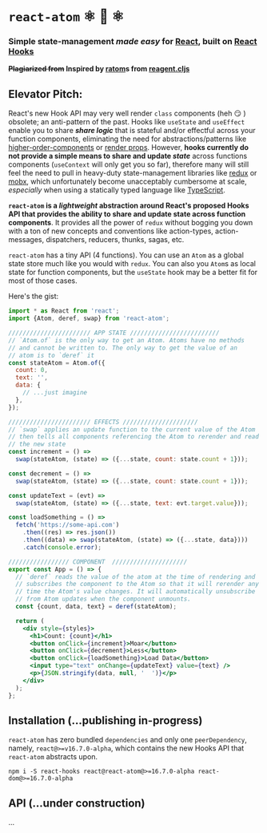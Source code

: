 # `react-atom` ⚛️ 🔄 ⚛️

### Simple state-management _made easy_ for [React](), built on [React Hooks](https://reactjs.org/docs/hooks-intro.html)

**~~Plagiarized from~~ Inspired by
[ratom](https://purelyfunctional.tv/guide/reagent/#atoms)s from
[reagent.cljs](https://reagent-project.github.io/)**

## Elevator Pitch:

React's new Hook API may very well render `class` components (heh 😏 ) obsolete;
an anti-pattern of the past. Hooks like `useState` and `useEffect` enable you to
share **_share logic_** that is stateful and/or effectful across your function
components, eliminating the need for abstractions/patterns like
[higher-order-components]() or [render props](). However, **hooks currently do
not provide a simple means to share and update _state_** across functions
components (`useContext` will only get you so far), therefore many will still
feel the need to pull in heavy-duty state-management libraries like [redux]() or
[mobx](), which unfortunately become unacceptably cumbersome at scale,
_especially_ when using a statically typed language like [TypeScript]().

**`react-atom` is a _lightweight_ abstraction around React's proposed Hooks API
that provides the ability to share and update state across function
components**. It provides all the power of `redux` without bogging you down with
a ton of new concepts and conventions like action-types, action-messages,
dispatchers, reducers, thunks, sagas, etc.

`react-atom` has a tiny API (4 functions). You can use an `Atom` as a global
state store much like you would with `redux`. You can also you `Atom`s as local
state for function components, but the `useState` hook may be a better fit for
most of those cases.

Here's the gist:

```jsx
import * as React from 'react';
import {Atom, deref, swap} from 'react-atom';

/////////////////////// APP STATE /////////////////////////
// `Atom.of` is the only way to get an Atom. Atoms have no methods
// and cannot be written to. The only way to get the value of an
// atom is to `deref` it
const stateAtom = Atom.of({
  count: 0,
  text: '',
  data: {
    // ...just imagine
  },
});

/////////////////////// EFFECTS /////////////////////
// `swap` applies an update function to the current value of the Atom
// then tells all components referencing the Atom to rerender and read
// the new state
const increment = () =>
  swap(stateAtom, (state) => ({...state, count: state.count + 1}));

const decrement = () =>
  swap(stateAtom, (state) => ({...state, count: state.count + 1}));

const updateText = (evt) =>
  swap(stateAtom, (state) => ({...state, text: evt.target.value}));

const loadSomething = () =>
  fetch('https://some-api.com')
    .then((res) => res.json())
    .then((data) => swap(stateAtom, (state) => ({...state, data})))
    .catch(console.error);

///////////////// COMPONENT  /////////////////////
export const App = () => {
  // `deref` reads the value of the atom at the time of rendering and
  // subscribes the component to the Atom so that it will rerender any
  // time the Atom's value changes. It will automatically unsubscribe
  // from Atom updates when the component unmounts.
  const {count, data, text} = deref(stateAtom);

  return (
    <div style={styles}>
      <h1>Count: {count}</h1>
      <button onClick={increment}>Moar</button>
      <button onClick={decrement}>Less</button>
      <button onClick={loadSomething}>Load Data</button>
      <input type="text" onChange={updateText} value={text} />
      <p>{JSON.stringify(data, null, '  ')}</p>
    </div>
  );
};
```

## Installation (...publishing in-progress)

`react-atom` has zero bundled `dependencies` and only one `peerDependency`,
namely, `react@>=v16.7.0-alpha`, which contains the new Hooks API that
`react-atom` abstracts upon.

```
npm i -S react-hooks react@react-atom@>=16.7.0-alpha react-dom@>=16.7.0-alpha
```

## API (...under construction)

...
